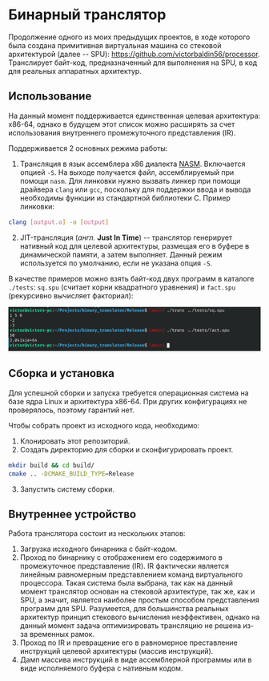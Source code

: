 # Бинарный транслятор
Продолжение одного из моих предыдущих проектов,
в ходе которого была создана примитивная виртуальная машина со стековой архитектурой (далее -- SPU):
https://github.com/victorbaldin56/processor.
Транслирует байт-код, предназначенный для выполнения на SPU, в код для
реальных аппаратных архитектур.

## Использование
На данный момент поддерживается единственная целевая архитектура: x86-64, однако
в будущем этот список можно расширять за счет использования внутреннего промежуточного
представления (IR).

Поддерживается 2 основных режима работы:
1. Трансляция в язык ассемблера x86 диалекта [NASM](https://www.nasm.us/).
Включается опцией `-S`.
На выходе получается файл, ассемблируемый при помощи `nasm`.
Для линковки нужно вызвать линкер при помощи драйвера `clang` или `gcc`,
поскольку для поддержки ввода и вывода необходимы функции из
стандартной библиотеки C.
Пример линковки:
```sh
clang [output.o] -o [output]
```
2. JIT-трансляция (_англ._ **Just In Time**) -- транслятор генерирует нативный код для целевой архитектуры,
размещая его в буфере в динамической памяти, а затем выполняет. Данный режим
используется по умолчанию, если не указана опция `-S`.

В качестве примеров можно взять байт-код двух программ в каталоге `./tests`:
`sq.spu` (считает корни квадратного уравнения) и `fact.spu` (рекурсивно вычисляет факториал):

![image](usage.png)

## Сборка и установка
Для успешной сборки и запуска требуется операционная система на базе ядра
Linux и архитектура x86-64. При других конфигурациях не проверялось,
поэтому гарантий нет.

Чтобы собрать проект из исходного кода, необходимо:
1. Клонировать этот репозиторий.
2. Создать директорию для сборки и сконфигурировать проект.
```sh
mkdir build && cd build/
cmake .. -DCMAKE_BUILD_TYPE=Release
```
3. Запустить систему сборки.

## Внутреннее устройство
Работа транслятора состоит из нескольких этапов:
1. Загрузка исходного бинарника с байт-кодом.
2. Проход по бинарнику с отображением его содержимого
в промежуточное представление (IR). IR фактически
является линейным равномерным представлением команд
виртуального процессора. Такая система была
выбрана, так как на данный момент транслятор основан на стековой
архитектуре, так же, как и SPU, а значит, является наиболее простым способом
представления программ для SPU. Разумеется, для большинства реальных
архитектур принцип стекового вычисления неэффективен, однако
на данный момент задача оптимизировать трансляцию не решена из-за
временных рамок.
3. Проход по IR и превращение его в равномерное преставление
инструкций целевой архитектуры (массив инструкций).
4. Дамп массива инструкций в виде ассемблерной программы или в
виде исполняемого буфера с нативным кодом.
